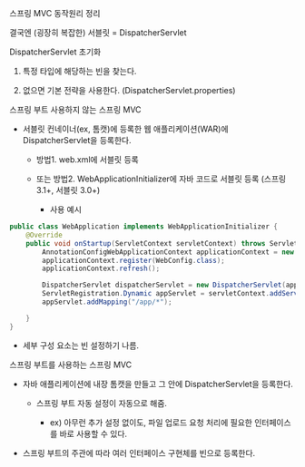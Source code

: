 스프링 MVC 동작원리 정리 

결국엔 (굉장히 복잡한) 서블릿  = DispatcherServlet

DispatcherServlet 초기화

1. 특정 타입에 해당하는 빈을 찾는다.

2. 없으면 기본 전략을 사용한다. (DispatcherServlet.properties)

스프링 부트 사용하지 않는 스프링 MVC

- 서블릿 컨네이너(ex, 톰캣)에 등록한 웹 애플리케이션(WAR)에 DispatcherServlet을
등록한다. 
	
	- 방법1. web.xml에 서블릿 등록

	- 또는 방법2. WebApplicationInitializer에 자바 코드로 서블릿 등록 (스프링 3.1+, 서블릿 3.0+) 
	
		- 사용 예시

```java
public class WebApplication implements WebApplicationInitializer {
    @Override
    public void onStartup(ServletContext servletContext) throws ServletException {
        AnnotationConfigWebApplicationContext applicationContext = new AnnotationConfigWebApplicationContext();
        applicationContext.register(WebConfig.class);
        applicationContext.refresh();

        DispatcherServlet dispatcherServlet = new DispatcherServlet(applicationContext);
        ServletRegistration.Dynamic appServlet = servletContext.addServlet("app", dispatcherServlet);
        appServlet.addMapping("/app/*");

    }
}
```
	
- 세부 구성 요소는 빈 설정하기 나름.

스프링 부트를 사용하는 스프링 MVC

- 자바 애플리케이션에 내장 톰캣을 만들고 그 안에 DispatcherServlet을 등록한다. 

	- 스프링 부트 자동 설정이 자동으로 해줌.

		- ex) 아무런 추가 설정 없이도, 파일 업로드 요청 처리에 필요한 인터페이스를 바로 사용할 수 있다.

- 스프링 부트의 주관에 따라 여러 인터페이스 구현체를 빈으로 등록한다.